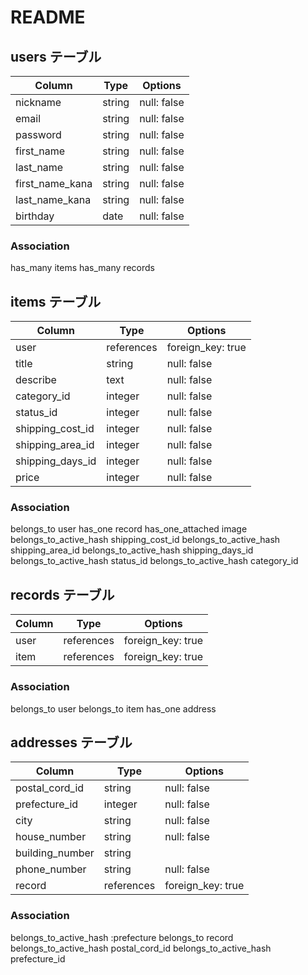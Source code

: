 # README

## users テーブル
| Column           | Type    | Options     |
| ---------------- | ------- | ----------- |
| nickname         | string  | null: false |
| email            | string  | null: false |
| password         | string  | null: false |
| first_name       | string  | null: false |
| last_name        | string  | null: false |
| first_name_kana  | string  | null: false |
| last_name_kana   | string  | null: false |
| birthday         | date    | null: false |


### Association
has_many items
has_many records

## items テーブル
| Column           | Type       | Options           |
| ---------------- | ---------- | ----------------- |
| user             | references | foreign_key: true |
| title            | string     | null: false       |
| describe         | text       | null: false       |
| category_id      | integer    | null: false       |
| status_id        | integer    | null: false       |
| shipping_cost_id | integer    | null: false       |
| shipping_area_id | integer    | null: false       |
| shipping_days_id | integer    | null: false       |
| price            | integer    | null: false       |

### Association
belongs_to user
has_one record
has_one_attached image
belongs_to_active_hash shipping_cost_id
belongs_to_active_hash shipping_area_id
belongs_to_active_hash shipping_days_id
belongs_to_active_hash status_id 
belongs_to_active_hash category_id



## records テーブル
| Column      | Type       | Options            |
| ----------- | ---------- | ------------------ |
| user        | references | foreign_key: true  |
| item        | references | foreign_key: true  |

### Association
belongs_to user
belongs_to item
has_one address

## addresses テーブル
| Column          | Type       | Options           |
| --------------- | ---------- | ----------------- |
| postal_cord_id  | string     | null: false       |
| prefecture_id   | integer    | null: false       |
| city            | string     | null: false       |
| house_number    | string     | null: false       |
| building_number | string     |                   |
| phone_number    | string     | null: false       |
| record          | references | foreign_key: true |

### Association
belongs_to_active_hash :prefecture
belongs_to record
belongs_to_active_hash postal_cord_id
belongs_to_active_hash prefecture_id